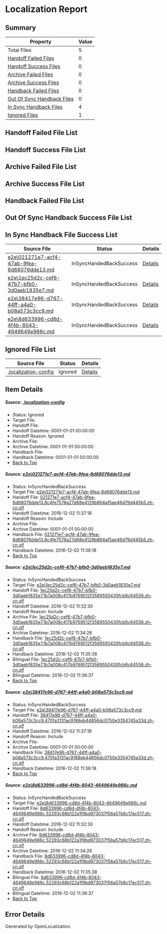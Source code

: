 # <a name='report-top'></a> Localization Report

## Summary
 Property | Value 
 -------- | ----- 
 Total Files | 5
[ Handoff Failed Files ](#handoff-failed-list)| 0
[ Handoff Success Files ](#handoff-success-list)| 0
[ Archive Failed Files ](#archive-failed-list)| 0
[ Archive Success Files ](#archive-success-list)| 0
[ Handback Failed Files ](#handback-failed-list)| 0
[ Out Of Sync Handback Files ](#outofsync-handback-success-list)| 0
[ In Sync Handback Files ](#insync-handback-success-list)| 4
[ Ignored Files ](#ignored-list)| 1

## <a name='handoff-failed-list'></a> Handoff Failed File List

## <a name='handoff-success-list'></a> Handoff Success File List

## <a name='archive-failed-list'></a> Archive Failed File List

## <a name='archive-success-list'></a> Archive Success File List

## <a name='handback-failed-list'></a> Handback Failed File List

## <a name='outofsync-handback-success-list'></a> Out Of Sync Handback Success File List

## <a name='insync-handback-success-list'></a> In Sync Handback File Success List
 Source File | Status | Details 
 ----------- | ------ | ------- 
 [e2e\021271e7-acf4-47ab-9fea-8d68076dde13.md](https://github.com/OpenLocalizationTestOrg/ol-test0/blob/df8805c0b1056501b19f24b12657592728248655/e2e/021271e7-acf4-47ab-9fea-8d68076dde13.md) | InSyncHandedBackSuccess | [Details](#6bab330d029448a949a007279254a1cb14ab238c1)
 [e2e\1ec25d2c-cef6-47b7-bfb0-3d0aeb1835e7.md](https://github.com/OpenLocalizationTestOrg/ol-test0/blob/08b0e48835120b2bb6d3159696a743bb100a5aa2/e2e/1ec25d2c-cef6-47b7-bfb0-3d0aeb1835e7.md) | InSyncHandedBackSuccess | [Details](#220c89c7003c0ac48e03e6336e246a4b0c6b9c582)
 [e2e\38417e96-d767-44ff-a4a0-b08a573c3cc9.md](https://github.com/OpenLocalizationTestOrg/ol-test0/blob/df8805c0b1056501b19f24b12657592728248655/e2e/38417e96-d767-44ff-a4a0-b08a573c3cc9.md) | InSyncHandedBackSuccess | [Details](#7e4f20c15c1eaf97ad381a77c4c13e06a03f182c3)
 [e2e\8d633996-cd8d-4f4b-8043-4649649e986c.md](https://github.com/OpenLocalizationTestOrg/ol-test0/blob/08b0e48835120b2bb6d3159696a743bb100a5aa2/e2e/8d633996-cd8d-4f4b-8043-4649649e986c.md) | InSyncHandedBackSuccess | [Details](#467dc644aab02685e8923382680325ebb7ebebe74)

## <a name='ignored-list'></a> Ignored File List
 Source File | Status | Details 
 ----------- | ------ | ------- 
 [.localization-config](https://github.com/OpenLocalizationTestOrg/ol-test0/blob/df8805c0b1056501b19f24b12657592728248655/.localization-config) | Ignored | [Details](#c268a05ecaa7ec85942ed632c29928ee5bd6da8d0)

## Item Details
##### <a name='c268a05ecaa7ec85942ed632c29928ee5bd6da8d0'></a> Source: [.localization-config](https://github.com/OpenLocalizationTestOrg/ol-test0/blob/df8805c0b1056501b19f24b12657592728248655/.localization-config)
* Status: Ignored
* Target File: 
* Handoff File: 
* Handoff Datetime: 0001-01-01 00:00:00
* Handoff Reason: Ignored
* Archive File: 
* Archive Datetime: 0001-01-01 00:00:00
* Handback File: 
* Handback Datetime: 0001-01-01 00:00:00
* [Back to Top](#report-top)

##### <a name='6bab330d029448a949a007279254a1cb14ab238c1'></a> Source: [e2e\021271e7-acf4-47ab-9fea-8d68076dde13.md](https://github.com/OpenLocalizationTestOrg/ol-test0/blob/df8805c0b1056501b19f24b12657592728248655/e2e/021271e7-acf4-47ab-9fea-8d68076dde13.md)
* Status: InSyncHandedBackSuccess
* Target File: [e2e\021271e7-acf4-47ab-9fea-8d68076dde13.md](https://github.com/OpenLocalizationTestOrg/ol-test0-zhcn/blob/9f06fbb35cef894b4d9a5ebf7016a00b1e6da7b2/e2e/021271e7-acf4-47ab-9fea-8d68076dde13.md)
* Handoff File: [021271e7-acf4-47ab-9fea-8d68076dde13.8c4fe7578a27d68e4129b864af5ae46d79d445b5.zh-cn.xlf](https://github.com/OpenLocalizationTestOrg/ol-test0-handoff/blob/caba0a778f3f87d28641124e5cb53c1fcbf1efe8/ol-handoff/OpenLocalizationTestOrg/ol-test0-zhcn/shujia/ht/021271e7-acf4-47ab-9fea-8d68076dde13.8c4fe7578a27d68e4129b864af5ae46d79d445b5.zh-cn.xlf)
* Handoff Datetime: 2016-12-02 11:37:18
* Handoff Reason: Include
* Archive File: 
* Archive Datetime: 0001-01-01 00:00:00
* Handback File: [021271e7-acf4-47ab-9fea-8d68076dde13.8c4fe7578a27d68e4129b864af5ae46d79d445b5.zh-cn.xlf](https://github.com/OpenLocalizationTestOrg/ol-test0-handback/blob/c2a355493174feb0055e65dc9e596abe5fa2573f/ol-handback/OpenLocalizationTestOrg/ol-test0-zhcn/shujia/ht/021271e7-acf4-47ab-9fea-8d68076dde13.8c4fe7578a27d68e4129b864af5ae46d79d445b5.zh-cn.xlf)
* Handback Datetime: 2016-12-02 11:38:18
* [Back to Top](#report-top)

##### <a name='220c89c7003c0ac48e03e6336e246a4b0c6b9c582'></a> Source: [e2e\1ec25d2c-cef6-47b7-bfb0-3d0aeb1835e7.md](https://github.com/OpenLocalizationTestOrg/ol-test0/blob/08b0e48835120b2bb6d3159696a743bb100a5aa2/e2e/1ec25d2c-cef6-47b7-bfb0-3d0aeb1835e7.md)
* Status: InSyncHandedBackSuccess
* Target File: [e2e\1ec25d2c-cef6-47b7-bfb0-3d0aeb1835e7.md](https://github.com/OpenLocalizationTestOrg/ol-test0-zhcn/blob/ab56bd822b4ed372502e536aedf8c327035f4c60/e2e/1ec25d2c-cef6-47b7-bfb0-3d0aeb1835e7.md)
* Handoff File: [1ec25d2c-cef6-47b7-bfb0-3d0aeb1835e7.1b7a008c417b9769512f3589550430fcb6c64556.zh-cn.xlf](https://github.com/OpenLocalizationTestOrg/ol-test0-handoff/blob/09a0211e9841ffd99182d15debf31a2e6d8b731a/ol-handoff/OpenLocalizationTestOrg/ol-test0-zhcn/shujia/ht/1ec25d2c-cef6-47b7-bfb0-3d0aeb1835e7.1b7a008c417b9769512f3589550430fcb6c64556.zh-cn.xlf)
* Handoff Datetime: 2016-12-02 11:32:30
* Handoff Reason: Include
* Archive File: [1ec25d2c-cef6-47b7-bfb0-3d0aeb1835e7.1b7a008c417b9769512f3589550430fcb6c64556.zh-cn.xlf](https://github.com/OpenLocalizationTestOrg/ol-test0-handoff/blob/592f20c7642a245cc79fe9973202708eaae9cb5c/ol-archive/OpenLocalizationTestOrg/ol-test0-zhcn/shujia/ht/1ec25d2c-cef6-47b7-bfb0-3d0aeb1835e7.1b7a008c417b9769512f3589550430fcb6c64556.zh-cn.xlf)
* Archive Datetime: 2016-12-02 11:34:26
* Handback File: [1ec25d2c-cef6-47b7-bfb0-3d0aeb1835e7.1b7a008c417b9769512f3589550430fcb6c64556.zh-cn.xlf](https://github.com/OpenLocalizationTestOrg/ol-test0-handback/blob/bf3294a1d823d7cff5770ce80b3751c028e46ff2/ol-handback/OpenLocalizationTestOrg/ol-test0-zhcn/shujia/ht/1ec25d2c-cef6-47b7-bfb0-3d0aeb1835e7.1b7a008c417b9769512f3589550430fcb6c64556.zh-cn.xlf)
* Handback Datetime: 2016-12-02 11:35:38
* Bilingual File: [1ec25d2c-cef6-47b7-bfb0-3d0aeb1835e7.1b7a008c417b9769512f3589550430fcb6c64556.zh-cn.xlf](https://github.com/OpenLocalizationTestOrg/ol-test0-handback/blob/bf3294a1d823d7cff5770ce80b3751c028e46ff2/ol-handback/OpenLocalizationTestOrg/ol-test0-zhcn/shujia/ht/1ec25d2c-cef6-47b7-bfb0-3d0aeb1835e7.1b7a008c417b9769512f3589550430fcb6c64556.zh-cn.xlf)
* Bilingual Datetime: 2016-12-02 11:36:37
* [Back to Top](#report-top)

##### <a name='7e4f20c15c1eaf97ad381a77c4c13e06a03f182c3'></a> Source: [e2e\38417e96-d767-44ff-a4a0-b08a573c3cc9.md](https://github.com/OpenLocalizationTestOrg/ol-test0/blob/df8805c0b1056501b19f24b12657592728248655/e2e/38417e96-d767-44ff-a4a0-b08a573c3cc9.md)
* Status: InSyncHandedBackSuccess
* Target File: [e2e\38417e96-d767-44ff-a4a0-b08a573c3cc9.md](https://github.com/OpenLocalizationTestOrg/ol-test0-zhcn/blob/9f06fbb35cef894b4d9a5ebf7016a00b1e6da7b2/e2e/38417e96-d767-44ff-a4a0-b08a573c3cc9.md)
* Handoff File: [38417e96-d767-44ff-a4a0-b08a573c3cc9.470fa3131ac9188eb44856dc0750e3354745a33d.zh-cn.xlf](https://github.com/OpenLocalizationTestOrg/ol-test0-handoff/blob/caba0a778f3f87d28641124e5cb53c1fcbf1efe8/ol-handoff/OpenLocalizationTestOrg/ol-test0-zhcn/shujia/ht/38417e96-d767-44ff-a4a0-b08a573c3cc9.470fa3131ac9188eb44856dc0750e3354745a33d.zh-cn.xlf)
* Handoff Datetime: 2016-12-02 11:37:18
* Handoff Reason: Include
* Archive File: 
* Archive Datetime: 0001-01-01 00:00:00
* Handback File: [38417e96-d767-44ff-a4a0-b08a573c3cc9.470fa3131ac9188eb44856dc0750e3354745a33d.zh-cn.xlf](https://github.com/OpenLocalizationTestOrg/ol-test0-handback/blob/c2a355493174feb0055e65dc9e596abe5fa2573f/ol-handback/OpenLocalizationTestOrg/ol-test0-zhcn/shujia/ht/38417e96-d767-44ff-a4a0-b08a573c3cc9.470fa3131ac9188eb44856dc0750e3354745a33d.zh-cn.xlf)
* Handback Datetime: 2016-12-02 11:38:18
* [Back to Top](#report-top)

##### <a name='467dc644aab02685e8923382680325ebb7ebebe74'></a> Source: [e2e\8d633996-cd8d-4f4b-8043-4649649e986c.md](https://github.com/OpenLocalizationTestOrg/ol-test0/blob/08b0e48835120b2bb6d3159696a743bb100a5aa2/e2e/8d633996-cd8d-4f4b-8043-4649649e986c.md)
* Status: InSyncHandedBackSuccess
* Target File: [e2e\8d633996-cd8d-4f4b-8043-4649649e986c.md](https://github.com/OpenLocalizationTestOrg/ol-test0-zhcn/blob/ab56bd822b4ed372502e536aedf8c327035f4c60/e2e/8d633996-cd8d-4f4b-8043-4649649e986c.md)
* Handoff File: [8d633996-cd8d-4f4b-8043-4649649e986c.52293c68b122a1f9bd973037f56a57b6c17ec517.zh-cn.xlf](https://github.com/OpenLocalizationTestOrg/ol-test0-handoff/blob/09a0211e9841ffd99182d15debf31a2e6d8b731a/ol-handoff/OpenLocalizationTestOrg/ol-test0-zhcn/shujia/ht/8d633996-cd8d-4f4b-8043-4649649e986c.52293c68b122a1f9bd973037f56a57b6c17ec517.zh-cn.xlf)
* Handoff Datetime: 2016-12-02 11:32:30
* Handoff Reason: Include
* Archive File: [8d633996-cd8d-4f4b-8043-4649649e986c.52293c68b122a1f9bd973037f56a57b6c17ec517.zh-cn.xlf](https://github.com/OpenLocalizationTestOrg/ol-test0-handoff/blob/592f20c7642a245cc79fe9973202708eaae9cb5c/ol-archive/OpenLocalizationTestOrg/ol-test0-zhcn/shujia/ht/8d633996-cd8d-4f4b-8043-4649649e986c.52293c68b122a1f9bd973037f56a57b6c17ec517.zh-cn.xlf)
* Archive Datetime: 2016-12-02 11:34:26
* Handback File: [8d633996-cd8d-4f4b-8043-4649649e986c.52293c68b122a1f9bd973037f56a57b6c17ec517.zh-cn.xlf](https://github.com/OpenLocalizationTestOrg/ol-test0-handback/blob/bf3294a1d823d7cff5770ce80b3751c028e46ff2/ol-handback/OpenLocalizationTestOrg/ol-test0-zhcn/shujia/ht/8d633996-cd8d-4f4b-8043-4649649e986c.52293c68b122a1f9bd973037f56a57b6c17ec517.zh-cn.xlf)
* Handback Datetime: 2016-12-02 11:35:38
* Bilingual File: [8d633996-cd8d-4f4b-8043-4649649e986c.52293c68b122a1f9bd973037f56a57b6c17ec517.zh-cn.xlf](https://github.com/OpenLocalizationTestOrg/ol-test0-handback/blob/bf3294a1d823d7cff5770ce80b3751c028e46ff2/ol-handback/OpenLocalizationTestOrg/ol-test0-zhcn/shujia/ht/8d633996-cd8d-4f4b-8043-4649649e986c.52293c68b122a1f9bd973037f56a57b6c17ec517.zh-cn.xlf)
* Bilingual Datetime: 2016-12-02 11:36:37
* [Back to Top](#report-top)


## Error Details

Generated by OpenLocalization.
